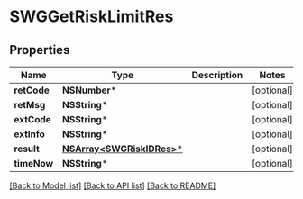 # SWGGetRiskLimitRes

## Properties
Name | Type | Description | Notes
------------ | ------------- | ------------- | -------------
**retCode** | **NSNumber*** |  | [optional] 
**retMsg** | **NSString*** |  | [optional] 
**extCode** | **NSString*** |  | [optional] 
**extInfo** | **NSString*** |  | [optional] 
**result** | [**NSArray&lt;SWGRiskIDRes&gt;***](SWGRiskIDRes.md) |  | [optional] 
**timeNow** | **NSString*** |  | [optional] 

[[Back to Model list]](../README.md#documentation-for-models) [[Back to API list]](../README.md#documentation-for-api-endpoints) [[Back to README]](../README.md)


